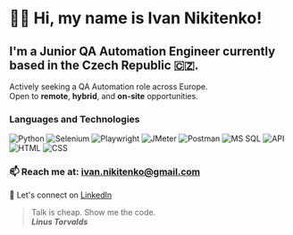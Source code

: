 # 👋🏼 Hi, my name is **Ivan Nikitenko**!
## I'm a Junior QA Automation Engineer currently based in the Czech Republic 🇨🇿.  
Actively seeking a QA Automation role across Europe.  
Open to **remote**, **hybrid**, and **on-site** opportunities. 

### Languages and Technologies
![Python](https://img.shields.io/badge/-Python-090909?style=for-the-badge&logo=python)
![Selenium](https://img.shields.io/badge/-Selenium-090909?style=for-the-badge&logo=selenium)
![Playwright](https://img.shields.io/badge/-Playwright-090909?style=for-the-badge&logo=microsoft)
![JMeter](https://img.shields.io/badge/-JMeter-090909?style=for-the-badge&logo=apachejmeter)
![Postman](https://img.shields.io/badge/-Postman-090909?style=for-the-badge&logo=postman)
![MS SQL](https://img.shields.io/badge/-MS--SQL-090909?style=for-the-badge&logo=microsoftsqlserver)
![API](https://img.shields.io/badge/-REST&#32;API-090909?style=for-the-badge)
![HTML](https://img.shields.io/badge/-HTML-090909?style=for-the-badge&logo=html5)
![CSS](https://img.shields.io/badge/-CSS-090909?style=for-the-badge&logo=css3)

### 📫 Reach me at: **ivan.nikitenko@gmail.com**

🔗 Let's connect on [LinkedIn](https://www.linkedin.com/in/ivannikitenko/)

> Talk is cheap. Show me the code. <br/>
> ***Linus Torvalds***
